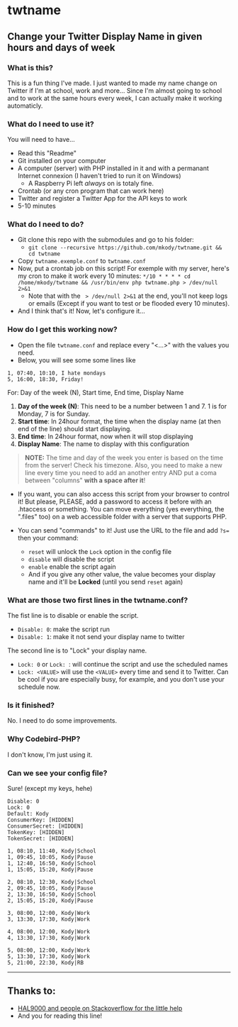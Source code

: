 # twtname
## Change your Twitter Display Name in given hours and days of week


### What is this?
This is a fun thing I've made. I just wanted to made my name change on Twitter if I'm at school, work and more... Since I'm almost going to school and to work at the same hours every week, I can actually make it working automaticly.


### What do I need to use it?
You will need to have...
- Read this "Readme"
- Git installed on your computer
- A computer (server) with PHP installed in it and with a permanant Internet connexion (I haven't tried to run it on Windows)
    + A Raspberry Pi left *always* on is totaly fine.
- Crontab (or any cron program that can work here)
- Twitter and register a Twitter App for the API keys to work
- 5-10 minutes


### What do I need to do?
- Git clone this repo with the submodules and go to his folder: 
    + `git clone --recursive https://github.com/mkody/twtname.git && cd twtname`
- Copy `twtname.exemple.conf` to `twtname.conf`
- Now, put a crontab job on this script! For exemple with my server, here's my cron to make it work every 10 minutes: `*/10 * * * * cd /home/mkody/twtname && /usr/bin/env php twtname.php > /dev/null 2>&1`
    + Note that with the ` > /dev/null 2>&1` at the end, you'll not keep logs or emails (Except if you want to test or be flooded every 10 minutes).
- And I think that's it! Now, let's configure it...


### How do I get this working now?
- Open the file `twtname.conf` and replace every "<...>" with the values you need.
- Below, you will see some some lines like 

````
1, 07:40, 10:10, I hate mondays
5, 16:00, 18:30, Friday!
````

For: Day of the week (N), Start time, End time, Display Name

1. **Day of the week (N)**: This need to be a number between 1 and 7. 1 is for Monday, 7 is for Sunday.
2. **Start time**: In 24hour format, the time when the display name (at then end of the line) should start displaying.
3. **End time**: In 24hour format, now when it will stop displaying
4. **Display Name**: The name to display with this configuration

> **NOTE:** The time and day of the week you enter is based on the time from the server! Check his timezone. 
> Also, you need to make a new line every time you need to add an another entry AND put a coma between "columns" **with a space after it**!

- If you want, you can also access this script from your browser to control it! But please, PLEASE, add a password to access it before with an .htaccess or something. You can move everything (yes everything, the ".files" too) on a web accessible folder with a server that supports PHP. 

- You can send "commands" to it! Just use the URL to the file and add `?s=` then your command:
    - `reset` will unlock the `Lock` option in the config file
    - `disable` will disable the script
    - `enable` enable the script again
    - And if you give any other value, the value becomes your display name and it'll be **Locked** (until you send `reset` again)


### What are those two first lines in the twtname.conf?
The fist line is to disable or enable the script. 
- `Disable: 0`: make the script run
- `Disable: 1`: make it not send your display name to twitter

The second line is to "Lock" your display name.
- `Lock: 0` or `Lock: `: will continue the script and use the scheduled names
- `Lock: <VALUE>` will use the `<VALUE>` every time and send it to Twitter. Can be cool if you are especially busy, for example, and you don't use your schedule now.


### Is it finished?
No. I need to do some improvements.


### Why Codebird-PHP?
I don't know, I'm just using it.


### Can we see your config file?
Sure! (except my keys, hehe)
```
Disable: 0
Lock: 0
Default: Kody
ConsumerKey: [HIDDEN]
ConsumerSecret: [HIDDEN]
TokenKey: [HIDDEN]
TokenSecret: [HIDDEN]

1, 08:10, 11:40, Kody|School
1, 09:45, 10:05, Kody|Pause
1, 12:40, 16:50, Kody|School
1, 15:05, 15:20, Kody|Pause

2, 08:10, 12:30, Kody|School
2, 09:45, 10:05, Kody|Pause
2, 13:30, 16:50, Kody|School
2, 15:05, 15:20, Kody|Pause

3, 08:00, 12:00, Kody|Work
3, 13:30, 17:30, Kody|Work

4, 08:00, 12:00, Kody|Work
4, 13:30, 17:30, Kody|Work

5, 08:00, 12:00, Kody|Work
5, 13:30, 17:30, Kody|Work
5, 21:00, 22:30, Kody|RB
```

---

## Thanks to:
- [HAL9000 and people on Stackoverflow for the little help](http://stackoverflow.com/a/25565783/2900156)
- And you for reading this line!
